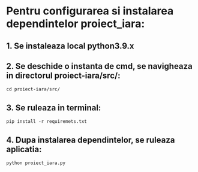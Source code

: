 # Pentru configurarea si instalarea dependintelor proiect_iara:
## 1. Se instaleaza local python3.9.x
## 2. Se deschide o instanta de cmd, se navigheaza in directorul proiect-iara/src/:
    cd proiect-iara/src/
## 3. Se ruleaza in terminal:
    pip install -r requiremets.txt
## 4. Dupa instalarea dependintelor, se ruleaza aplicatia:
    python proiect_iara.py

    
